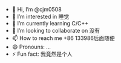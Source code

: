 - 👋 Hi, I’m @cjm0508
- 👀 I’m interested in 睡觉
- 🌱 I’m currently learning C/C++
- 💞️ I’m looking to collaborate on 没有
- 📫 How to reach me +86 133986后面随便
- 😄 Pronouns: ...
- ⚡ Fun fact: 我竟然是个人

<!---
cjm0508/cjm0508 is a ✨ special ✨ repository because its `README.md` (this file) appears on your GitHub profile.
You can click the Preview link to take a look at your changes.
--->
